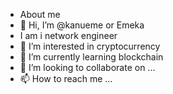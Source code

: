 - About me 
- 👋 Hi, I’m @kanueme or Emeka
- I am i network engineer 
- 👀 I’m interested in cryptocurrency
- 🌱 I’m currently learning blockchain
- 💞️ I’m looking to collaborate on ...
- 📫 How to reach me ...

<!---
kanueme/kanueme is a ✨ special ✨ repository because its `README.md` (this file) appears on your GitHub profile.
You can click the Preview link to take a look at your changes.
--->
